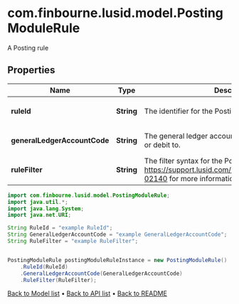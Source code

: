 # com.finbourne.lusid.model.PostingModuleRule
A Posting rule

## Properties

Name | Type | Description | Notes
------------ | ------------- | ------------- | -------------
**ruleId** | **String** | The identifier for the Posting Rule. | [default to String]
**generalLedgerAccountCode** | **String** | The general ledger account to post the Activity credit or debit to. | [default to String]
**ruleFilter** | **String** | The filter syntax for the Posting Rule. See https://support.lusid.com/knowledgebase/article/KA-02140 for more information on filter syntax. | [default to String]

```java
import com.finbourne.lusid.model.PostingModuleRule;
import java.util.*;
import java.lang.System;
import java.net.URI;

String RuleId = "example RuleId";
String GeneralLedgerAccountCode = "example GeneralLedgerAccountCode";
String RuleFilter = "example RuleFilter";


PostingModuleRule postingModuleRuleInstance = new PostingModuleRule()
    .RuleId(RuleId)
    .GeneralLedgerAccountCode(GeneralLedgerAccountCode)
    .RuleFilter(RuleFilter);
```


[Back to Model list](../README.md#documentation-for-models) &#8226; [Back to API list](../README.md#documentation-for-api-endpoints) &#8226; [Back to README](../README.md)

